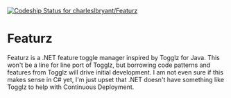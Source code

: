[ ![Codeship Status for charleslbryant/Featurz](https://codeship.io/projects/0d5ab0c0-10d8-0132-f710-3a327caa04b7/status)](https://codeship.io/projects/32911)

Featurz
=======

Featurz is a .NET feature toggle manager inspired by Togglz for Java. This won't be a line for line port of Togglz, but borrowing code patterns and features from Togglz will drive initial development. I am not even sure if this makes sense in C# yet, I'm just upset that .NET doesn't have something like Togglz to help with Continuous Deployment.
